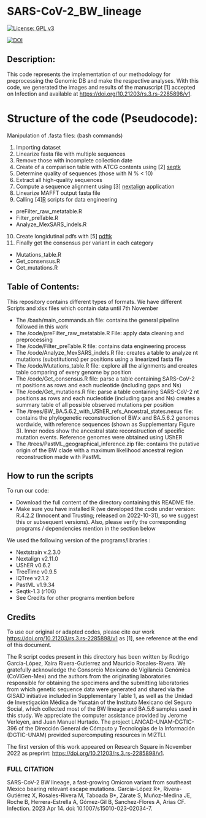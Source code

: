 # SARS-CoV-2_BW_lineage 
[![License: GPL v3](https://img.shields.io/badge/License-GPLv3-blue.svg)](https://www.gnu.org/licenses/gpl-3.0)

[![DOI](https://zenodo.org/badge/566477400.svg)](https://zenodo.org/badge/latestdoi/566477400)

## Description: 
This code represents the implementation of our methodology for preprocessing the Genomic DB and make the respective analyses. 
With this code, we generated the images and results of the manuscript [1] accepted on Infection and available at https://doi.org/10.21203/rs.3.rs-2285898/v1.  

# Structure of the code (Pseudocode): 
Manipulation of .fasta files: (bash commands)
1) Importing dataset
2) Linearize fasta file with multiple sequences
3) Remove those with incomplete collection date
4) Create of a comparison table with ATCG contents using [2] [seqtk](https://github.com/lh3/seqtk)
5) Determine quality of sequences (those with N % < 10)
6) Extract all high-quality sequences 
7) Compute a sequence alignment using [3] [nextalign](https://docs.nextstrain.org/projects/nextclade/en/stable/user/nextalign-cli.html) application 
8) Linearize MAFFT output fasta file
9) Calling [4][R](https://www.r-project.org/) scripts for data engineering 
 * preFilter_raw_metatable.R
 * Filter_preTable.R
 * Analyze_MexSARS_indels.R
10) Create longidutinal pdfs with [5] [pdftk](https://www.pdflabs.com/t/pdftk/)
11) Finally get the consensus per variant in each category
 * Mutations_table.R
 * Get_consensus.R
 * Get_mutations.R	

## Table of Contents:
This repository contains different types of formats. We have different Scripts 
and xlsx files which contain data until 7th November
- The /bash/main_commands.sh file: contains the general pipeline followed in this work
- The /code/preFilter_raw_metatable.R File: apply data cleaning and preprocessing
- The /code/Filter_preTable.R file: contains data engineering process
- The /code/Analyze_MexSARS_indels.R file: creates a table to analyze nt mutations (substitutions) per positions using a linearized fasta file
- The /code/Mutations_table.R file: explore all the alignments and creates table comparing of every genome by position
- The /code/Get_consensus.R file: parse a table containing SARS-CoV-2 nt positions as rows and each nucleotide (including gaps and Ns)
- The /code/Get_mutations.R file: parse a table containing SARS-CoV-2 nt positions as rows and each nucleotide (including gaps and Ns) creates a 
summary table of all  possible observed mutations per position
- The /trees/BW_BA.5.6.2_with_UShER_refs_Ancestral_states.nexus file: contains the phylogenetic reconstruction of BW.x and BA.5.6.2 
genomes wordwide, with reference sequences (shown as Supplementary Figure 3). Inner nodes show the ancestral state reconstruction of 
specific mutation events. Reference genomes were obtained using UShER
- The /trees/PastML_geographical_inference.zip file: contains the putative origin of the BW clade with a maximum likelihood ancestral 
region reconstruction made with PastML

## How to run the scripts

To run our code:
- Download the full content of the directory containing this README file.
- Make sure you have installed R (we developed the code under version: R.4.2.2 (Innocent and Trusting; released on 2022-10-31), so we suggest this or subsequent versions). 
Also, please verify the corresponding programs / dependencies mention in the section below

We used the following version of the programs/libraries :
- Nextstrain v.2.3.0
- Nextalign v2.11.0 
- UShER v0.6.2
- TreeTime v0.9.5
- IQTree v2.1.2
- PastML v1.9.34
- Seqtk-1.3 (r106)
- See Credits for other programs mention before

## Credits
To use our original or adapted codes, please cite our work https://doi.org/10.21203/rs.3.rs-2285898/v1 as [1], see reference at the end of this document.

The R script codes present in this directory has been written by Rodrigo García-López, Xaira Rivera-Gutierrez and Mauricio Rosales-Rivera.
We gratefully acknowledge the Consorcio Mexicano de Vigilancia Genómica (CoViGen-Mex) and the authors from the originating laboratories responsible for obtaining the specimens and the submitting laboratories from which genetic sequence data were generated and shared via the GISAID initiative included in Supplementary Table 1, as well as the Unidad de Investigación Médica de Yucatán of the Instituto Mexicano del Seguro Social, which collected most of the BW lineage and BA.5.6 samples used in this study. We appreciate the computer assistance provided by Jerome Verleyen, and Juan Manuel Hurtado. The project LANCAD-UNAM-DGTIC-396 of the Dirección General de Cómputo y Tecnologías de la Información (DGTIC-UNAM) provided supercomputing resources in MIZTLI.

The first version of this work appeared on Research Square in November 2022 as preprint: https://doi.org/10.21203/rs.3.rs-2285898/v1. 

### FULL CITATION
SARS-CoV-2 BW lineage, a fast-growing Omicron variant from southeast Mexico bearing relevant escape mutations. García-López R*, Rivera-Gutiérrez X, Rosales-Rivera M, Taboada B*, Zárate S, Muñoz-Medina JE, Roche B, Herrera-Estrella A, Gómez-Gil B, Sanchez-Flores A, Arias CF. Infection. 2023 Apr 14. doi: 10.1007/s15010-023-02034-7.
